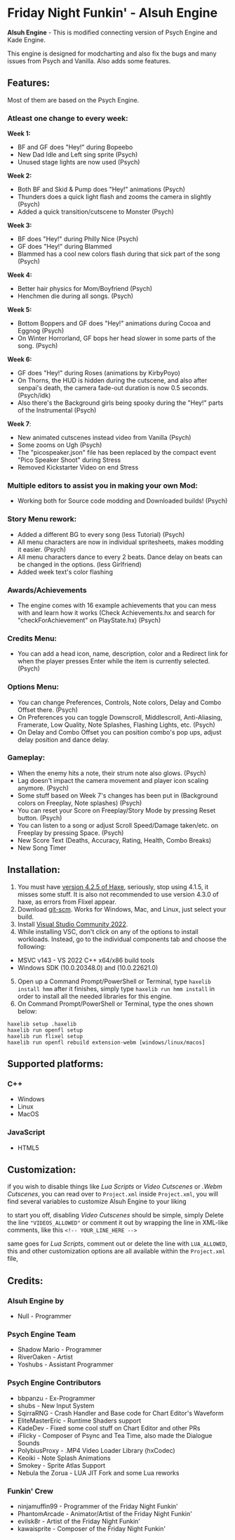 # Friday Night Funkin' - Alsuh Engine

**Alsuh Engine** - This is modified connecting version of Psych Engine and Kade Engine.

This engine is designed for modcharting and also fix the bugs and many issues from Psych and Vanilla.
Also adds some features.

## Features:
Most of them are based on the Psych Engine.

### Atleast one change to every week:
**Week 1:**
- BF and GF does "Hey!" during Bopeebo
- New Dad Idle and Left sing sprite (Psych)
- Unused stage lights are now used (Psych)

**Week 2:**
- Both BF and Skid & Pump does "Hey!" animations (Psych)
- Thunders does a quick light flash and zooms the camera in slightly (Psych)
- Added a quick transition/cutscene to Monster (Psych)

**Week 3:**
- BF does "Hey!" during Philly Nice (Psych)
- GF does "Hey!" during Blammed
- Blammed has a cool new colors flash during that sick part of the song (Psych)

**Week 4:**
- Better hair physics for Mom/Boyfriend (Psych)
- Henchmen die during all songs. (Psych)

**Week 5:**
- Bottom Boppers and GF does "Hey!" animations during Cocoa and Eggnog (Psych)
- On Winter Horrorland, GF bops her head slower in some parts of the song. (Psych)

**Week 6:**
- GF does "Hey!" during Roses (animations by KirbyPoyo)
- On Thorns, the HUD is hidden during the cutscene, and also after senpai's death, the camera fade-out duration is now 0.5 seconds. (Psych/idk)
- Also there's the Background girls being spooky during the "Hey!" parts of the Instrumental (Psych)

**Week 7**:
- New animated cutscenes instead video from Vanilla (Psych)
- Some zooms on Ugh (Psych)
- The "picospeaker.json" file has been replaced by the compact event "Pico Speaker Shoot" during Stress
- Removed Kickstarter Video on end Stress

### Multiple editors to assist you in making your own Mod:
- Working both for Source code modding and Downloaded builds! (Psych)
### Story Menu rework:
- Added a different BG to every song (less Tutorial) (Psych)
- All menu characters are now in individual spritesheets, makes modding it easier. (Psych)
- All menu characters dance to every 2 beats. Dance delay on beats can be changed in the options. (less Girlfriend)
- Added week text's color flashing
### Awards/Achievements
- The engine comes with 16 example achievements that you can mess with and learn how it works (Check Achievements.hx and search for "checkForAchievement" on PlayState.hx) (Psych)
### Credits Menu:
- You can add a head icon, name, description, color and a Redirect link for when the player presses Enter while the item is currently selected. (Psych)
### Options Menu:
- You can change Preferences, Controls, Note colors, Delay and Combo Offset there. (Psych)
- On Preferences you can toggle Downscroll, Middlescroll, Anti-Aliasing, Framerate, Low Quality, Note Splashes, Flashing Lights, etc. (Psych)
- On Delay and Combo Offset you can position combo's pop ups, adjust delay position and dance delay.
### Gameplay:
- When the enemy hits a note, their strum note also glows. (Psych)
- Lag doesn't impact the camera movement and player icon scaling anymore. (Psych)
- Some stuff based on Week 7's changes has been put in (Background colors on Freeplay, Note splashes) (Psych)
- You can reset your Score on Freeplay/Story Mode by pressing Reset button. (Psych)
- You can listen to a song or adjust Scroll Speed/Damage taken/etc. on Freeplay by pressing Space. (Psych)
- New Score Text (Deaths, Accuracy, Rating, Health, Combo Breaks)
- New Song Timer

## Installation:
1. You must have [version 4.2.5 of Haxe](https://haxe.org/download/version/4.2.5/), seriously, stop using 4.1.5, it misses some stuff. It is also not recommended to use version 4.3.0 of haxe, as errors from Flixel appear.
2. Download [git-scm](https://git-scm.com/downloads). Works for Windows, Mac, and Linux, just select your build.
3. Install [Visual Studio Community 2022](https://visualstudio.microsoft.com/vs/community/).
4. While installing VSC, don't click on any of the options to install workloads. Instead, go to the individual components tab and choose the following:
- MSVC v143 - VS 2022 C++ x64/x86 build tools
- Windows SDK (10.0.20348.0) and (10.0.22621.0)

5. Open up a Command Prompt/PowerShell or Terminal, type `haxelib install hmm`
after it finishes, simply type `haxelib run hmm install` in order to install all the needed libraries for this engine.
6. On Command Prompt/PowerShell or Terminal, type the ones shown below:
```
haxelib setup .haxelib
haxelib run openfl setup
haxelib run flixel setup
haxelib run openfl rebuild extension-webm [windows/linux/macos]
```
## Supported platforms:
### C++
- Windows
- Linux
- MacOS
### JavaScript
- HTML5

## Customization:
if you wish to disable things like *Lua Scripts* or *Video Cutscenes* or *.Webm Cutscenes*, you can read over to `Project.xml`
inside `Project.xml`, you will find several variables to customize Alsuh Engine to your liking

to start you off, disabling *Video Cutscenes* should be simple, simply Delete the line `"VIDEOS_ALLOWED"` or comment it out by wrapping the line in XML-like comments, like this `<!-- YOUR_LINE_HERE -->`

same goes for *Lua Scripts*, comment out or delete the line with `LUA_ALLOWED`, this and other customization options are all available within the `Project.xml` file,

## Credits:
### Alsuh Engine by
- Null - Programmer
### Psych Engine Team
- Shadow Mario - Programmer
- RiverOaken - Artist
- Yoshubs - Assistant Programmer
### Psych Engine Contributors
- bbpanzu - Ex-Programmer
- shubs - New Input System
- SqirraRNG - Crash Handler and Base code for Chart Editor's Waveform
- EliteMasterEric - Runtime Shaders support
- KadeDev - Fixed some cool stuff on Chart Editor and other PRs
- iFlicky - Composer of Psync and Tea Time, also made the Dialogue Sounds
- PolybiusProxy - .MP4 Video Loader Library (hxCodec)
- Keoiki - Note Splash Animations
- Smokey - Sprite Atlas Support
- Nebula the Zorua - LUA JIT Fork and some Lua reworks
### Funkin' Crew
- ninjamuffin99 - Programmer of the Friday Night Funkin'
- PhantomArcade - Animator/Artist of the Friday Night Funkin'
- evilsk8r - Artist of the Friday Night Funkin'
- kawaisprite - Composer of the Friday Night Funkin'
